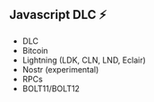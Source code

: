 ## Javascript DLC ⚡

- DLC
- Bitcoin
- Lightning (LDK, CLN, LND, Eclair)
- Nostr (experimental)
- RPCs
- BOLT11/BOLT12
